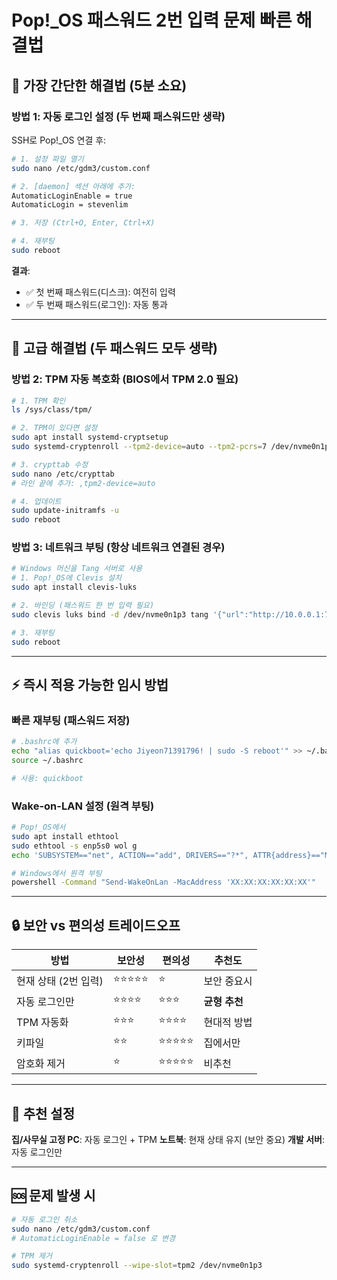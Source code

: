 # Pop!_OS 패스워드 2번 입력 문제 빠른 해결법

## 🎯 가장 간단한 해결법 (5분 소요)

### 방법 1: 자동 로그인 설정 (두 번째 패스워드만 생략)
SSH로 Pop!_OS 연결 후:

```bash
# 1. 설정 파일 열기
sudo nano /etc/gdm3/custom.conf

# 2. [daemon] 섹션 아래에 추가:
AutomaticLoginEnable = true
AutomaticLogin = stevenlim

# 3. 저장 (Ctrl+O, Enter, Ctrl+X)

# 4. 재부팅
sudo reboot
```

**결과**: 
- ✅ 첫 번째 패스워드(디스크): 여전히 입력
- ✅ 두 번째 패스워드(로그인): 자동 통과

---

## 🚀 고급 해결법 (두 패스워드 모두 생략)

### 방법 2: TPM 자동 복호화 (BIOS에서 TPM 2.0 필요)

```bash
# 1. TPM 확인
ls /sys/class/tpm/

# 2. TPM이 있다면 설정
sudo apt install systemd-cryptsetup
sudo systemd-cryptenroll --tpm2-device=auto --tpm2-pcrs=7 /dev/nvme0n1p3

# 3. crypttab 수정
sudo nano /etc/crypttab
# 라인 끝에 추가: ,tpm2-device=auto

# 4. 업데이트
sudo update-initramfs -u
sudo reboot
```

### 방법 3: 네트워크 부팅 (항상 네트워크 연결된 경우)

```bash
# Windows 머신을 Tang 서버로 사용
# 1. Pop!_OS에 Clevis 설치
sudo apt install clevis-luks

# 2. 바인딩 (패스워드 한 번 입력 필요)
sudo clevis luks bind -d /dev/nvme0n1p3 tang '{"url":"http://10.0.0.1:7500"}'

# 3. 재부팅
sudo reboot
```

---

## ⚡ 즉시 적용 가능한 임시 방법

### 빠른 재부팅 (패스워드 저장)
```bash
# .bashrc에 추가
echo "alias quickboot='echo Jiyeon71391796! | sudo -S reboot'" >> ~/.bashrc
source ~/.bashrc

# 사용: quickboot
```

### Wake-on-LAN 설정 (원격 부팅)
```bash
# Pop!_OS에서
sudo apt install ethtool
sudo ethtool -s enp5s0 wol g
echo 'SUBSYSTEM=="net", ACTION=="add", DRIVERS=="?*", ATTR{address}=="MAC주소", RUN+="/usr/sbin/ethtool -s $name wol g"' | sudo tee /etc/udev/rules.d/50-wol.rules

# Windows에서 원격 부팅
powershell -Command "Send-WakeOnLan -MacAddress 'XX:XX:XX:XX:XX:XX'"
```

---

## 🔒 보안 vs 편의성 트레이드오프

| 방법 | 보안성 | 편의성 | 추천도 |
|------|--------|--------|--------|
| 현재 상태 (2번 입력) | ⭐⭐⭐⭐⭐ | ⭐ | 보안 중요시 |
| 자동 로그인만 | ⭐⭐⭐⭐ | ⭐⭐⭐ | **균형 추천** |
| TPM 자동화 | ⭐⭐⭐ | ⭐⭐⭐⭐ | 현대적 방법 |
| 키파일 | ⭐⭐ | ⭐⭐⭐⭐⭐ | 집에서만 |
| 암호화 제거 | ⭐ | ⭐⭐⭐⭐⭐ | 비추천 |

---

## 📌 추천 설정

**집/사무실 고정 PC**: 자동 로그인 + TPM
**노트북**: 현재 상태 유지 (보안 중요)
**개발 서버**: 자동 로그인만

---

## 🆘 문제 발생 시

```bash
# 자동 로그인 취소
sudo nano /etc/gdm3/custom.conf
# AutomaticLoginEnable = false 로 변경

# TPM 제거
sudo systemd-cryptenroll --wipe-slot=tpm2 /dev/nvme0n1p3
```